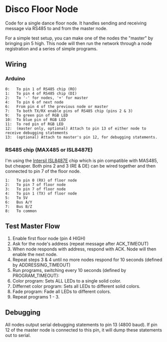 Disco Floor Node
================

Code for a single dance floor node. It handles sending and 
receiving message via RS485 to and from the master node.

For a simple test setup, you can make one of the nodes the "master"
by bringing pin 5 high. This node will then run the network through
a node registration and a series of simple programs.

Wiring
------

### Arduino

```
0:   To pin 1 of RS485 chip (RO)
1:   To pin 4 of RS485 chip (DI)
2:   To '-' for nodes, '+' for master
4:   To pin 6 of next node
6:   From pin 4 of the previous node or master
7:   To both TX/RX enable pins of RS485 chip (pins 2 & 3)
9:   To green pin of RGB LED
10:  To blue pin of RGB LED
11:  To red pin of RGB LED
12:  (master only, optional) Attach to pin 13 of either node to receive debugging statements
13:  (optional) Attach to master's pin 12, for debugging statements.
```


### RS485 chip (MAX485 or ISL8487E)

I'm using the [Intersil ISL8487E](http://www.digikey.com/product-detail/en/ISL8487EIBZ/ISL8487EIBZ-ND/1034816) chip 
which is pin compatible with MAS485, but cheaper. Both pins 2 and 3 (RE & DE) can be wired together and then connected
to pin 7 of the floor node.

```
1:   To pin 0 (RX) of floor node
2:   To pin 7 of floor node
3:   To pin 7 of floor node
4:   To pin 1 (TX) of floor node
5:   To 5V
6:   Bus A/Y
7:   Bus B/Z
8:   To common
```

Test Master Flow
----------------

1. Enable first floor node (pin 4 HIGH)
2. Ask for the node's address (repeat message after ACK_TIMEOUT)
3. When node responds with address, respond with ACK. Node will then enable the next node.
4. Repeat steps 3 & 4 until no more nodes respond for 10 seconds (defined by ADDRESSING_TIMEOUT)
5. Run programs, switching every 10 seconds (defined by PROGRAM_TIMEOUT):
  1. Color program: Sets ALL LEDs to a single solid color.
  2. Differnet color program: Sets all LEDs to different solid colors.
  3. Fade program: Fade all LEDs to different colors.
  4. Repeat programs 1 - 3.


Debugging
---------
All nodes output serial debugging statements to pin 13 (4800 baud). If pin 12 of the master node is
connected to this pin, it will dump these statements out to serial.